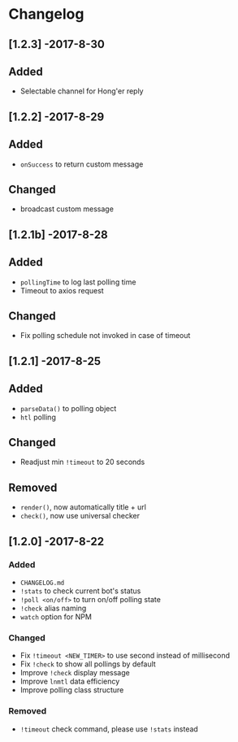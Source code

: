 # Changelog
## [1.2.3] -2017-8-30
## Added
- Selectable channel for Hong'er reply

## [1.2.2] -2017-8-29
## Added
- `onSuccess` to return custom message

## Changed
- broadcast custom message

## [1.2.1b] -2017-8-28
## Added
- `pollingTime` to log last polling time
- Timeout to axios request

## Changed
- Fix polling schedule not invoked in case of timeout

## [1.2.1] -2017-8-25
## Added
- `parseData()` to polling object
- `htl` polling

## Changed
- Readjust min `!timeout` to 20 seconds

## Removed
- `render()`, now automatically title + url
- `check()`, now use universal checker

## [1.2.0] -2017-8-22
### Added
- `CHANGELOG.md`
- `!stats` to check current bot's status
- `!poll <on/off>` to turn on/off polling state
- `!check` alias naming
- `watch` option for NPM

### Changed
- Fix `!timeout <NEW_TIMER>` to use second instead of millisecond
- Fix `!check` to show all pollings by default
- Improve `!check` display message
- Improve `lnmtl` data efficiency
- Improve polling class structure

### Removed
- `!timeout` check command, please use `!stats` instead